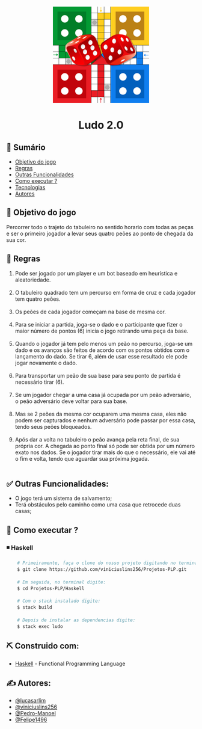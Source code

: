 <p align="center">
  <a href="" rel="noopener">
 <img style="width: 256px"src="img/tableLudo.png" alt="Project logo"></a>
</p>
<h1 align="center">Ludo 2.0</h1>

## 📝 Sumário

- [Objetivo do jogo](#objetivo)
- [Regras](#regras)
- [Outras Funcionalidades](#funcionalidades)
- [Como executar ?](#usage)
- [Tecnologias](#tech_stack)
- [Autores](#authors)

## 🎯 Objetivo do jogo <a name = "objetivo"></a>

Percorrer todo o trajeto do tabuleiro no sentido horario com todas as peças e ser o primeiro jogador a levar seus quatro peões ao ponto de chegada da sua cor.
<br>

## 📌 Regras <a name = "regras"></a><br>

<ol>
    <li> 
        Pode ser jogado por um player e um bot baseado em heurística e aleatoriedade. 
    </li> <br>
    <li>
        O tabuleiro quadrado tem um percurso em forma de cruz e cada jogador tem quatro peões.
    </li><br>
    <li>
        Os peões de cada jogador começam na base de mesma cor.
    </li><br>
    <li>
        Para se iniciar a partida, joga-se o dado e o participante que fizer o maior número de pontos (6) inicia o jogo retirando uma peça da base.
    </li> <br>
    <li>
       Quando o jogador já tem pelo menos um peão no percurso, joga-se um dado e os avanços são feitos de acordo com os pontos obtidos com o lançamento do dado. Se tirar 6, além de usar esse resultado ele pode jogar novamente o dado.
    </li><br>
    <li>
        Para transportar um peão de sua base para seu ponto de partida é necessário tirar (6). 
    </li><br>
    <li>
       Se um jogador chegar a uma casa já ocupada por um peão adversário, o peão adversário deve voltar para sua base.
    </li><br>
    <li>
       Mas se 2 peões da mesma cor ocuparem uma mesma casa, eles não podem ser capturados e nenhum adversário pode passar por essa casa, tendo seus peões bloqueados.
    </li><br>
    <li>
       Após dar a volta no tabuleiro o peão avança pela reta final, de sua própria cor. A chegada ao ponto final só pode ser obtida por um número exato nos dados. Se o jogador tirar mais do que o necessário, ele vai até o fim e volta, tendo que aguardar sua próxima jogada.
    </li><br>
    </ol>

## ✅ Outras Funcionalidades: <a name="funcionalidades"></a>

<ul>
    <li>O jogo terá um sistema de salvamento; </li>
    <li>Terá obstáculos pelo caminho como uma casa que retrocede duas casas;</li>
</ul>

## 🎈 Como executar ? <a name="usage"></a>

### ◾ Haskell <a name="haskell"></a>

``` bash
    # Primeiramente, faça o clone do nosso projeto digitando no terminal:
    $ git clone https://github.com/viniciuslins256/Projetos-PLP.git

    # Em seguida, no terminal digite:
    $ cd Projetos-PLP/Haskell

    # Com o stack instalado digite:
    $ stack build

    # Depois de instalar as dependencias digite:
    $ stack exec ludo
```

## ⛏️ Construido com: <a name = "tech_stack"></a>

- [Haskell](https://www.haskell.org) - Functional Programming Language

## ✍️ Autores: <a name = "authors"></a>

- [@lucasarlim](https://github.com/lucasarlim)
- [@viniciuslins256](https://github.com/viniciuslins256)
- [@Pedro-Manoel](https://github.com/Pedro-Manoel)
- [@Felipe1496](https://github.com/Felipe1496)
